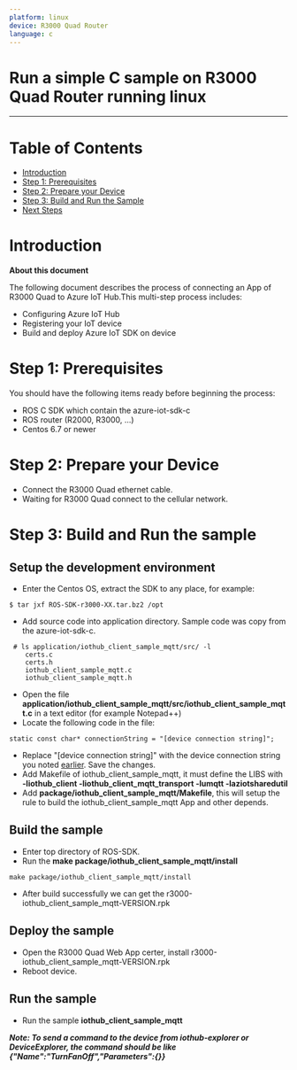 ```yaml
---
platform: linux
device: R3000 Quad Router
language: c
---
```


Run a simple C sample on R3000 Quad Router running linux
===
---

# Table of Contents

-   [Introduction](#Introduction)
-   [Step 1: Prerequisites](#Step-1-Prerequisites)
-   [Step 2: Prepare your Device](#Step-2-PrepareDevice)
-   [Step 3: Build and Run the Sample](#Step-3-Build)
-   [Next Steps](#NextSteps)

<a name="Introduction"></a>
# Introduction

**About this document**

The following document describes the process of connecting an App of R3000 Quad to Azure IoT Hub.This multi-step process includes:
-   Configuring Azure IoT Hub
-   Registering your IoT device
-   Build and deploy Azure IoT SDK on device

<a name="Step-1-Prerequisites"></a>
# Step 1: Prerequisites

You should have the following items ready before beginning the process:
-   ROS C SDK which contain the azure-iot-sdk-c
- ROS router (R2000, R3000, ...)
- Centos 6.7 or newer 

<a name="Step-2-PrepareDevice"></a>
# Step 2: Prepare your Device
-  Connect the R3000 Quad ethernet cable.
-  Waiting for R3000 Quad connect to the cellular network.

<a name="Step-3-Build"></a>
# Step 3: Build and Run the sample

## Setup the development environment

- Enter the Centos OS, extract the SDK to any place, for example:

``` 
$ tar jxf ROS-SDK-r3000-XX.tar.bz2 /opt
```

- Add source code into application directory. Sample code was copy from the azure-iot-sdk-c.
```
 # ls application/iothub_client_sample_mqtt/src/ -l
    certs.c
    certs.h
    iothub_client_sample_mqtt.c
    iothub_client_sample_mqtt.h
```
- Open the file **application/iothub_client_sample_mqtt/src/iothub_client_sample_mqtt.c** in a text editor (for example Notepad++)
- Locate the following code in the file:
```
static const char* connectionString = "[device connection string]";
```
- Replace "[device connection string]" with the device connection string you noted [earlier](#beforebegin). Save the changes.
- Add Makefile of iothub_client_sample_mqtt, it must define the LIBS with **-liothub_client -liothub_client_mqtt_transport -lumqtt -laziotsharedutil**
- Add **package/iothub_client_sample_mqtt/Makefile**, this will setup the rule to build the iothub_client_sample_mqtt App and other depends.

 <a name="build"></a>
## Build the sample

- Enter top directory of ROS-SDK.
- Run the **make package/iothub_client_sample_mqtt/install**
```
make package/iothub_client_sample_mqtt/install
```
- After build successfully we can get the r3000-iothub_client_sample_mqtt-VERSION.rpk

<a name="deploy"></a>
## Deploy the sample

- Open the R3000 Quad Web App certer, install r3000-iothub_client_sample_mqtt-VERSION.rpk
- Reboot device.

<a name="run"></a>
## Run the sample

- Run the sample **iothub_client_sample_mqtt**

***Note: To send a command to the device from iothub-explorer or DeviceExplorer, the command should be like {"Name":"TurnFanOff","Parameters":{}}***
